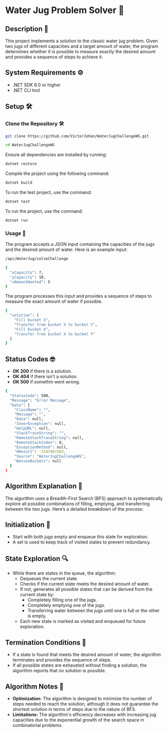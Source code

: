# Water Jug Problem Solver 🧩

## Description 📝

This project implements a solution to the classic water jug problem. Given two jugs of different capacities and a target amount of water, the program determines whether it is possible to measure exactly the desired amount and provides a sequence of steps to achieve it.

## System Requirements ⚙️

- .NET SDK 8.0 or higher
- .NET CLI tool

## Setup 🛠️

### Clone the Repository 🛠️
```bash
git clone https://github.com/VictorJohan/WaterJugChallengeWS.git

cd WaterJugChallengeWS
```
Ensure all dependencies are installed by running:
```bash
dotnet restore
```
Compile the project using the following command:

```bash
dotnet build
```
To run the test project, use the command:
```bash
dotnet test
```
To run the project, use the command:
```bash
dotnet run
```
### Usage 📖

The program accepts a JSON input containing the capacities of the jugs and the desired amount of water. Here is an example input:

```bash
/api/WaterJug/solveChallenge
```

```bash
{
  "xCapacity": 7,
  "yCapacity": 10,
  "zAmountWanted": 5
}
```
The program processes this input and provides a sequence of steps to measure the exact amount of water if possible.

```bash
{
  "solution": [
    "Fill bucket X",
    "Transfer from bucket X to bucket Y",
    "Fill bucket X",
    "Transfer from bucket X to bucket Y"
  ]
}
```
## Status Codes 🤓
*  <b>OK 200</b> if there is a solution.
*  <b>OK 404</b> if there isn't a solution.
*  <b>OK 500</b> if somethin went wrong.
```bash
{
  "StatusCode": 500,
  "Message": "Error Message",
  "Data": {
    "ClassName": "",
    "Message": "",
    "Data": null,
    "InnerException": null,
    "HelpURL": null,
    "StackTraceString": "",
    "RemoteStackTraceString": null,
    "RemoteStackIndex": 0,
    "ExceptionMethod": null,
    "HResult": -2147467263,
    "Source": "WaterJugChallengeWS",
    "WatsonBuckets": null
  }
}
```


## Algorithm Explanation 🧠

The algorithm uses a Breadth-First Search (BFS) approach to systematically explore all possible combinations of filling, emptying, and transferring between the two jugs. Here’s a detailed breakdown of the process:

## Initialization 🚀

* Start with both jugs empty and enqueue this state for exploration.
* A set is used to keep track of visited states to prevent redundancy.

## State Exploration 🔍

* While there are states in the queue, the algorithm:
  * Dequeues the current state.
  * Checks if the current state meets the desired amount of water.
  * If not, generates all possible states that can be derived from the current state by:
      * Completely filling one of the jugs.
      * Completely emptying one of the jugs.
      * Transferring water between the jugs until one is full or the other is empty.
  * Each new state is marked as visited and enqueued for future exploration.
  
## Termination Conditions 📜
* If a state is found that meets the desired amount of water, the algorithm terminates and provides the sequence of steps.
* If all possible states are exhausted without finding a solution, the algorithm reports that no solution is possible.
  
## Algorithm Notes 🦿
* <b>Optimization:</b> The algorithm is designed to minimize the number of steps needed to reach the solution, although it does not guarantee the shortest solution in terms of steps due to the nature of BFS.
* <b>Limitations:</b> The algorithm's efficiency decreases with increasing jug capacities due to the exponential growth of the search space in combinatorial problems.
